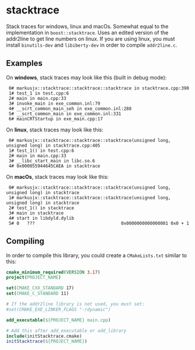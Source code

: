 # stacktrace
Stack traces for windows, linux and macOs. Somewhat equal to the implementation in ``boost::stacktrace``.
Uses an edited version of the addr2line to get line numbers on linux. If you are using linux,
you must install ``binutils-dev`` and ``libiberty-dev`` in order to compile ``addr2line.c``.

## Examples
On **windows**, stack traces may look like this (built in debug mode):
```
 0# markusjx::stacktrace::stacktrace::stacktrace in stacktrace.cpp:390
 1# test_1 in test.cpp:6
 2# main in main.cpp:33
 3# invoke_main in exe_common.inl:79
 4# __scrt_common_main_seh in exe_common.inl:288
 5# __scrt_common_main in exe_common.inl:331
 6# mainCRTStartup in exe_main.cpp:17
```

On **linux**, stack traces may look like this:
```
 0# markusjx::stacktrace::stacktrace::stacktrace(unsigned long, unsigned long) in stacktrace.cpp:405
 1# test_1() in test.cpp:6
 2# main in main.cpp:33
 3# __libc_start_main in libc.so.6
 4# 0x000055944645CAEA in stacktrace
```

On **macOs**, stack traces may look like this:
```
 0# markusjx::stacktrace::stacktrace::stacktrace(unsigned long, unsigned long) in stacktrace
 1# markusjx::stacktrace::stacktrace::stacktrace(unsigned long, unsigned long) in stacktrace
 2# test_1() in stacktrace
 3# main in stacktrace
 4# start in libdyld.dylib
 5# 0   ???                                 0x0000000000000001 0x0 + 1
```

## Compiling
In order to compile this library, you could create a ``CMakeLists.txt`` similar to this:
```CMake
cmake_minimum_required(VERSION 3.17)
project(PROJECT_NAME)

set(CMAKE_CXX_STANDARD 17)
set(CMAKE_C_STANDARD 11)

# If the addr2line library is not used, you must set:
#set(CMAKE_EXE_LINKER_FLAGS "-rdynamic")

add_executable(${PROJECT_NAME} main.cpp)

# Add this after add_executable or add_library
include(initStacktrace.cmake)
initStacktrace(${PROJECT_NAME})
```
